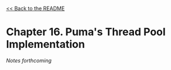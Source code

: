 [&lt;&lt; Back to the README](README.md)

# Chapter 16. Puma's Thread Pool Implementation

*Notes forthcoming*